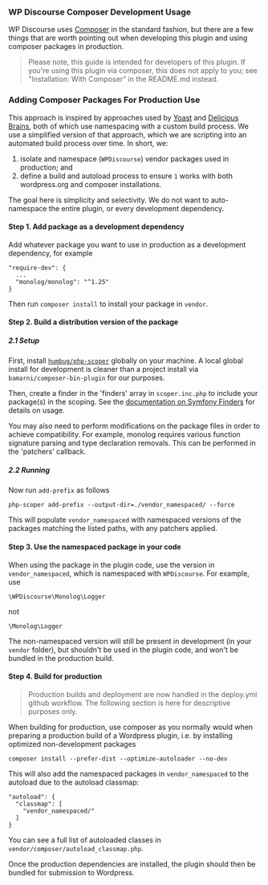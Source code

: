 ### WP Discourse Composer Development Usage

WP Discourse uses [Composer](https://getcomposer.org) in the standard fashion, but there are a few things that are worth pointing out when developing this plugin and using composer packages in production.

> Please note, this guide is intended for developers of this plugin. If you're using this plugin via composer, this does not apply to you; see "Installation: With Composer" in the README.md instead.

### Adding Composer Packages For Production Use

This approach is inspired by approaches used by [Yoast](https://developer.yoast.com/blog/safely-using-php-dependencies-in-the-wordpress-ecosystem/) and [Delicious Brains](https://deliciousbrains.com/php-scoper-namespace-composer-depencies/), both of which use namespacing with a custom build process. We use a simplified version of that approach, which we are scripting into an automated build process over time. In short, we:

1. isolate and namespace (``WPDiscourse``) vendor packages used in production; and
2. define a build and autoload process to ensure ``1`` works with both wordpress.org and composer installations.

The goal here is simplicity and selectivity. We do not want to auto-namespace the entire plugin, or every development dependency.

#### Step 1. Add package as a development dependency

Add whatever package you want to use in production as a development dependency, for example

```
"require-dev": {
  ...
  "monolog/monolog": "^1.25"
}
```

Then run ``composer install`` to install your package in ``vendor``.

#### Step 2. Build a distribution version of the package

##### 2.1 Setup

First, install [``humbug/php-scoper``](https://github.com/humbug/php-scoper) globally on your machine. A local global install for development is cleaner than a project install via ``bamarni/composer-bin-plugin`` for our purposes.

Then, create a finder in the 'finders' array in ``scoper.inc.php`` to include your package(s) in the scoping. See the [documentation on Symfony Finders](https://symfony.com/doc/current/components/finder.html) for details on usage.

You may also need to perform modifications on the package files in order to achieve compatibility. For example, monolog requires various function signature parsing and type declaration removals. This can be performed in the 'patchers' callback.

##### 2.2 Running

Now run ``add-prefix`` as follows

```
php-scoper add-prefix --output-dir=./vendor_namespaced/ --force
```

This will populate ``vendor_namespaced`` with namespaced versions of the packages matching the listed paths, with any patchers applied.

#### Step 3. Use the namespaced package in your code

When using the package in the plugin code, use the version in ``vendor_namespaced``, which is namespaced with ``WPDiscourse``. For example, use

```
\WPDiscourse\Monolog\Logger
```
not

```
\Monolog\Logger
```

The non-namespaced version will still be present in development (in your ``vendor`` folder), but shouldn't be used in the plugin code, and won't be bundled in the production build.

#### Step 4. Build for production

> Production builds and deployment are now handled in the deploy.yml github workflow. The following section is here for descriptive purposes only.

When building for production, use composer as you normally would when preparing a production build of a Wordpress plugin, i.e. by installing optimized non-development packages

```
composer install --prefer-dist --optimize-autoloader --no-dev
```

This will also add the namespaced packages in ``vendor_namespaced`` to the autoload due to the autoload classmap:

```
"autoload": {
  "classmap": [
    "vendor_namespaced/"
  ]
}
```
You can see a full list of autoloaded classes in ``vendor/composer/autoload_classmap.php``.

Once the production dependencies are installed, the plugin should then be bundled for submission to Wordpress.




